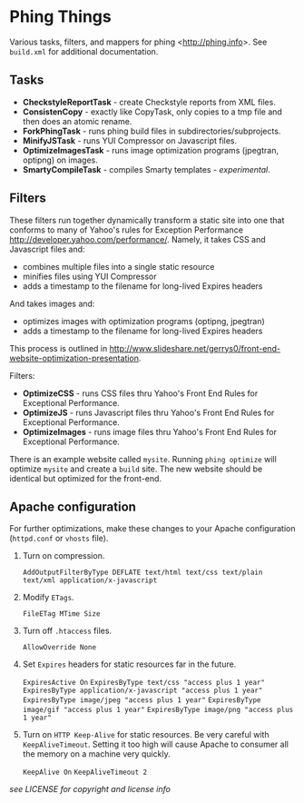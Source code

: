 Phing Things
============


Various tasks, filters, and mappers for phing <<http://phing.info>>. See
`build.xml` for additional documentation.

Tasks
-----

- **CheckstyleReportTask** - create Checkstyle reports from XML files.
- **ConsistenCopy** - exactly like CopyTask, only copies to a tmp file and then does an atomic rename.
- **ForkPhingTask** - runs phing build files in subdirectories/subprojects.
- **MinifyJSTask** - runs YUI Compressor on Javascript files.
- **OptimizeImagesTask** - runs image optimization programs (jpegtran, optipng) on images.
- **SmartyCompileTask** - compiles Smarty templates - _experimental_.

Filters
-------

These filters run together dynamically transform a static site into one
that conforms to many of Yahoo's rules for Exception Performance
<http://developer.yahoo.com/performance/>. Namely, it takes CSS and Javascript
files and:

- combines multiple files into a single static resource
- minifies files using YUI Compressor
- adds a timestamp to the filename for long-lived Expires headers

And takes images and:

- optimizes images with optimization programs (optipng, jpegtran)
- adds a timestamp to the filename for long-lived Expires headers

This process is outlined in
<http://www.slideshare.net/gerrys0/front-end-website-optimization-presentation>.

Filters:

- **OptimizeCSS** - runs CSS files thru Yahoo's Front End Rules for Exceptional Performance.
- **OptimizeJS** - runs Javascript files thru Yahoo's Front End Rules for Exceptional Performance.
- **OptimizeImages** - runs image files thru Yahoo's Front End Rules for Exceptional Performance.

There is an example website called `mysite`. Running `phing optimize` will
optimize `mysite` and create a `build` site. The new website should be
identical but optimized for the front-end.

Apache configuration
--------------------

For further optimizations, make these changes to your Apache configuration
(`httpd.conf` or `vhosts` file). 

1.  Turn on compression.

    `AddOutputFilterByType DEFLATE text/html text/css text/plain text/xml application/x-javascript`

2.  Modify `ETags`. 

    `FileETag MTime Size`

3.  Turn off `.htaccess` files.

    `AllowOverride None`

4.  Set `Expires` headers for static resources far in the future.

    `ExpiresActive On`
    `ExpiresByType text/css "access plus 1 year"`
    `ExpiresByType application/x-javascript "access plus 1 year"`
    `ExpiresByType image/jpeg "access plus 1 year"`
    `ExpiresByType image/gif "access plus 1 year"`
    `ExpiresByType image/png "access plus 1 year"`
    
5.  Turn on `HTTP Keep-Alive` for static resources. Be very careful with
    `KeepAliveTimeout`. Setting it too high will cause Apache to consumer all the
    memory on a machine very quickly.
    
    `KeepAlive On`
    `KeepAliveTimeout 2`


_see LICENSE for copyright and license info_
